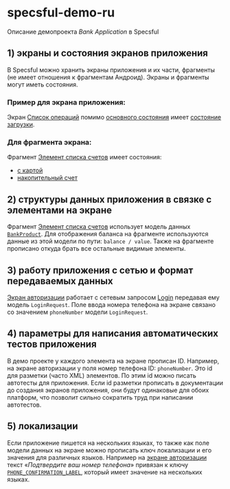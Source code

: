 # specsful-demo-ru
Описание демопроекта *Bank Application* в Specsful

## 1) экраны и состояния экранов приложения

В Specsful можно хранить экраны приложения и их части, фрагменты (не имеет отношения к фрагментам Андроид). Экраны и фрагменты могут иметь состояния.

### Пример для экрана приложения:

Экран [Список операций](https://app.specsful.io/project/1/screen/9) помимо [основного состояния](https://app.specsful.io/project/1/screen/9) имеет [состояние загрузки](https://app.specsful.io/project/1/screen/9/state/10).

### Для фрагмента экрана:

Фрагмент [Элемент списка счетов](https://app.specsful.io/project/1/screen/28) имеет состояния:

* [с картой](https://app.specsful.io/project/1/screen/28/state/30)
* [накопительный счет](https://app.specsful.io/project/1/screen/28/state/31)

## 2) структуры данных приложения в связке с элементами на экране

Фрагмент [Элемент списка счетов](https://app.specsful.io/project/1/screen/28) использует модель данных [`BankProduct`](https://app.specsful.io/project/1/model/33). Для отображения баланса на фрагменте используются данные из этой модели по пути: `balance / value`. Также на фрагменте прописано откуда брать все остальные видимые элементы.

## 3) работу приложения с сетью и формат передаваемых данных

[Экран авторизации](https://app.specsful.io/project/1/screen/2) работает с сетевым запросом [Login]( https://app.specsful.io/project/1/request/56) передавая ему модель `LoginRequest`. Поле ввода номера телефона на экране связано со значением `phoneNumber` модели `LoginRequest`. 

## 4) параметры для написания автоматических тестов приложения

В демо проекте у каждого элемента на экране прописан ID. Например, на экране авторизации у поля номер телефона ID: `phoneNumber`. Это id для разметки (часто XML) элементов. По этим id можно писать автотесты для приложения. Если id разметки прописать в документации до создания экранов приложения, они будут одинаковые для обоих платформ, что позволит сильно сократить труд при написании автотестов.

## 5) локализации

Если приложение пишется на нескольких языках, то также как поле модели данных на экране можно прописать ключ локализации и его значения для различных языков. Например на [экране авторизации](https://app.specsful.io/project/1/screen/2) текст «_Подтвердите ваш номер телефона_» привязан к ключу [`PHONE_CONFIRMATION_LABEL`](https://app.specsful.io/project/1/text/PHONE_CONFIRMATION_LABEL), который имеет значение на нескольких языках.
